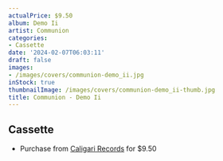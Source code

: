 ```yaml
---
actualPrice: $9.50
album: Demo Ii
artist: Communion
categories:
- Cassette
date: '2024-02-07T06:03:11'
draft: false
images:
- /images/covers/communion-demo_ii.jpg
inStock: true
thumbnailImage: /images/covers/communion-demo_ii-thumb.jpg
title: Communion - Demo Ii
---
```


## Cassette
* Purchase from [Caligari Records](https://caligarirecords.storenvy.com/products/36735279-communion-demo-ii) for $9.50
